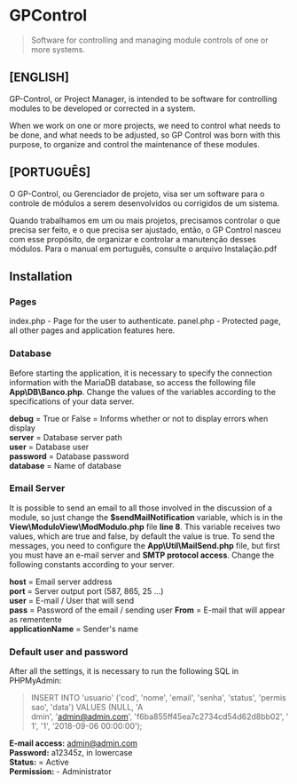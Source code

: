 # GPControl
> Software for controlling and managing module controls of one or more systems.

## [ENGLISH]
GP-Control, or Project Manager, is intended to be software for controlling modules to be developed or corrected in a system.

When we work on one or more projects, we need to control what needs to be done, and what needs to be adjusted, so GP Control was born with this purpose, to organize and control the maintenance of these modules.

## [PORTUGUÊS]
O GP-Control, ou Gerenciador de projeto, visa ser um software para o controle de módulos a serem desenvolvidos ou corrigidos de um sistema. 

Quando trabalhamos em um ou mais projetos, precisamos controlar o que precisa ser feito, e o que precisa ser ajustado, então, o GP Control nasceu com esse propósito, de organizar e controlar a manutenção desses módulos.
Para o manual em português, consulte o arquivo Instalação.pdf

## Installation

### Pages
index.php - Page for the user to authenticate.
panel.php - Protected page, all other pages and application features here.

### Database
Before starting the application, it is necessary to specify the connection information with the MariaDB database, so access the following file **App\DB\Banco.php**.
Change the values of the variables according to the specifications of your data server.

**debug** = True or False = Informs whether or not to display errors when display  
**server** = Database server path  
**user** = Database user  
**password** = Database password  
**database** = Name of database  

### Email Server
It is possible to send an email to all those involved in the discussion of a module, so just change the **$sendMailNotification** variable, which is in the **View\ModuloView\ModModulo.php** file **line 8**. This variable receives two values, which are true and false, by default the value is true.
To send the messages, you need to configure the **App\Util\MailSend.php** file, but first you must have an e-mail server and **SMTP protocol access**.
Change the following constants according to your server.  

**host**  = Email server address  
**port** = Server output port (587, 865, 25 ...)  
**user** = E-mail / User that will send  
**pass** = Password of the email / sending user
**From** = E-mail that will appear as rementente  
**applicationName** = Sender's name  

### Default user and password
After all the settings, it is necessary to run the following SQL in PHPMyAdmin:  
> INSERT INTO 'usuario' ('cod', 'nome', 'email', 'senha', 'status', 'permissao', 'data') VALUES (NULL, 'A	dmin', 'admin@admin.com', 'f6ba855ff45ea7c2734cd54d62d8bb02', '1', '1', '2018-09-06 00:00:00');

**E-mail access:** admin@admin.com  
**Password:** a12345z, in lowercase  
**Status:** = Active  
**Permission:** - Administrator  


